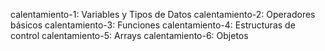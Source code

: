 calentamiento-1: Variables y Tipos de Datos
calentamiento-2: Operadores básicos
calentamiento-3: Funciones
calentamiento-4: Estructuras de control
calentamiento-5: Arrays
calentamiento-6: Objetos

